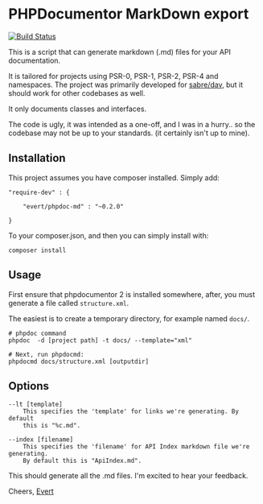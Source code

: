 PHPDocumentor MarkDown export
=============================
[![Build Status](https://travis-ci.org/evert/phpdoc-md.svg)](https://travis-ci.org/evert/phpdoc-md)

This is a script that can generate markdown (.md) files for your API
documentation.

It is tailored for projects using PSR-0, PSR-1, PSR-2, PSR-4 and namespaces.
The project was primarily developed for [sabre/dav](https://sabre.io/),
but it should work for other codebases as well.

It only documents classes and interfaces.

The code is ugly, it was intended as a one-off, and I was in a hurry.. so the
codebase may not be up to your standards. (it certainly isn't up to mine).

Installation
------------

This project assumes you have composer installed.
Simply add:

    "require-dev" : {

        "evert/phpdoc-md" : "~0.2.0"

    }

To your composer.json, and then you can simply install with:

    composer install


Usage
-----

First ensure that phpdocumentor 2 is installed somewhere, after, you must
generate a file called `structure.xml`.

The easiest is to create a temporary directory, for example named `docs/`.

    # phpdoc command
    phpdoc  -d [project path] -t docs/ --template="xml"

    # Next, run phpdocmd:
    phpdocmd docs/structure.xml [outputdir]

Options
-------

    --lt [template]
        This specifies the 'template' for links we're generating. By default
        this is "%c.md".

    --index [filename]
        This specifies the 'filename' for API Index markdown file we're generating.
        By default this is "ApiIndex.md".

This should generate all the .md files. I'm excited to hear your feedback.

Cheers,
[Evert](https://twitter.com/evertp)
